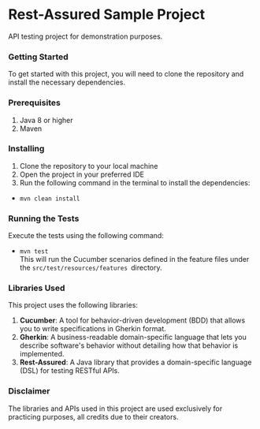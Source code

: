 # Rest-Assured Sample Project

API testing project for demonstration purposes.

###  Getting Started
To get started with this project, you will need to clone the repository and install the necessary dependencies.

### Prerequisites
1. Java 8 or higher<br>
2. Maven

### Installing
1. Clone the repository to your local machine
2. Open the project in your preferred IDE
3. Run the following command in the terminal to install the dependencies:
- `mvn clean install`

###  Running the Tests
Execute the tests using the following command:
- `mvn test`<br>
This will run the Cucumber scenarios defined in the feature files under the `src/test/resources/features `directory.

### Libraries Used
This project uses the following libraries:

1. **Cucumber**: A tool for behavior-driven development (BDD) that allows you to write specifications in Gherkin format.<br>
2. **Gherkin**: A business-readable domain-specific language that lets you describe software's behavior without detailing how that behavior is implemented.<br>
3. **Rest-Assured**: A Java library that provides a domain-specific language (DSL) for testing RESTful APIs.

### Disclaimer
The libraries and APIs used in this project are used exclusively for practicing purposes, all credits due to their creators. 
